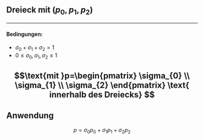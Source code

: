 ## Dreieck mit $(p_{0},p_{1},p_{2})$

---
#### Bedingungen:
- $\sigma_{0}+\sigma_{1}+\sigma_{2}=1$
- $0\leq\sigma_{0},\sigma_{1},\sigma_{2}\leq 1$

$$\text{mit }p=\begin{pmatrix}
\sigma_{0} \\
\sigma_{1} \\
\sigma_{2}
\end{pmatrix}
\text{ innerhalb des Dreiecks}
$$
---

## Anwendung
$$
p=\sigma_{0}p_{0}+\sigma_{1}p_{1}+\sigma_{2}p_{2}
$$